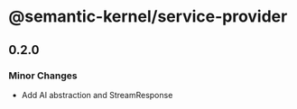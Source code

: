 # @semantic-kernel/service-provider

## 0.2.0

### Minor Changes

- Add AI abstraction and StreamResponse
